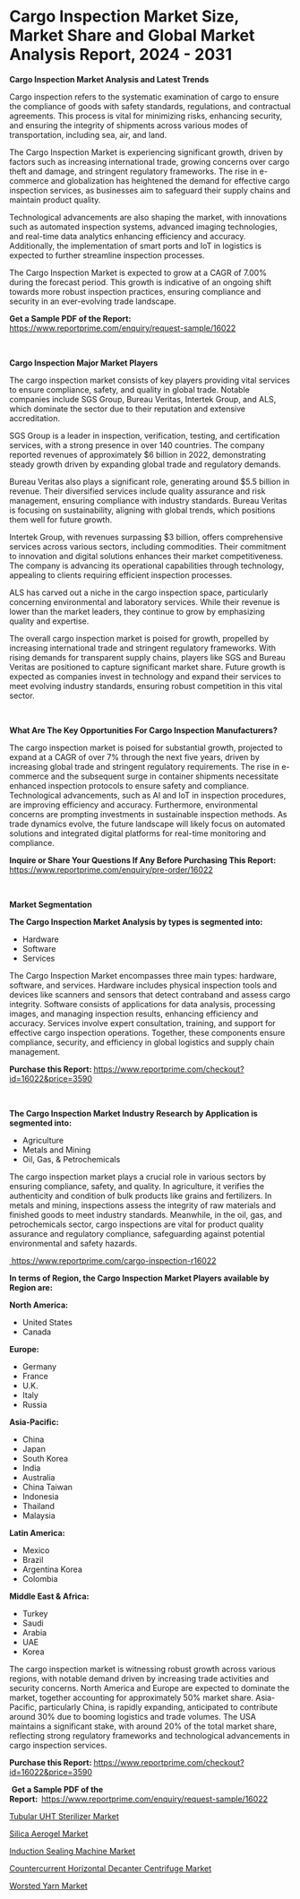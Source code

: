 <p><h1>Cargo Inspection Market Size, Market Share and Global Market Analysis Report, 2024 - 2031</h1></p><p><strong>Cargo Inspection Market Analysis and Latest Trends</strong></p>
<p><p>Cargo inspection refers to the systematic examination of cargo to ensure the compliance of goods with safety standards, regulations, and contractual agreements. This process is vital for minimizing risks, enhancing security, and ensuring the integrity of shipments across various modes of transportation, including sea, air, and land.</p><p>The Cargo Inspection Market is experiencing significant growth, driven by factors such as increasing international trade, growing concerns over cargo theft and damage, and stringent regulatory frameworks. The rise in e-commerce and globalization has heightened the demand for effective cargo inspection services, as businesses aim to safeguard their supply chains and maintain product quality.</p><p>Technological advancements are also shaping the market, with innovations such as automated inspection systems, advanced imaging technologies, and real-time data analytics enhancing efficiency and accuracy. Additionally, the implementation of smart ports and IoT in logistics is expected to further streamline inspection processes.</p><p>The Cargo Inspection Market is expected to grow at a CAGR of 7.00% during the forecast period. This growth is indicative of an ongoing shift towards more robust inspection practices, ensuring compliance and security in an ever-evolving trade landscape.</p></p>
<p><strong>Get a Sample PDF of the Report:&nbsp;</strong> <a href="https://www.reportprime.com/enquiry/request-sample/16022?utm_campaign=1106&utm_medium=2&utm_source=Github&utm_content=ia&utm_term=30112024&utm_id=cargo-inspection">https://www.reportprime.com/enquiry/request-sample/16022</a></p>
<p>&nbsp;</p>
<p><strong>Cargo Inspection Major Market Players</strong></p>
<p><p>The cargo inspection market consists of key players providing vital services to ensure compliance, safety, and quality in global trade. Notable companies include SGS Group, Bureau Veritas, Intertek Group, and ALS, which dominate the sector due to their reputation and extensive accreditation.</p><p>SGS Group is a leader in inspection, verification, testing, and certification services, with a strong presence in over 140 countries. The company reported revenues of approximately $6 billion in 2022, demonstrating steady growth driven by expanding global trade and regulatory demands.</p><p>Bureau Veritas also plays a significant role, generating around $5.5 billion in revenue. Their diversified services include quality assurance and risk management, ensuring compliance with industry standards. Bureau Veritas is focusing on sustainability, aligning with global trends, which positions them well for future growth.</p><p>Intertek Group, with revenues surpassing $3 billion, offers comprehensive services across various sectors, including commodities. Their commitment to innovation and digital solutions enhances their market competitiveness. The company is advancing its operational capabilities through technology, appealing to clients requiring efficient inspection processes.</p><p>ALS has carved out a niche in the cargo inspection space, particularly concerning environmental and laboratory services. While their revenue is lower than the market leaders, they continue to grow by emphasizing quality and expertise.</p><p>The overall cargo inspection market is poised for growth, propelled by increasing international trade and stringent regulatory frameworks. With rising demands for transparent supply chains, players like SGS and Bureau Veritas are positioned to capture significant market share. Future growth is expected as companies invest in technology and expand their services to meet evolving industry standards, ensuring robust competition in this vital sector.</p></p>
<p>&nbsp;</p>
<p><strong>What Are The Key Opportunities For Cargo Inspection Manufacturers?</strong></p>
<p><p>The cargo inspection market is poised for substantial growth, projected to expand at a CAGR of over 7% through the next five years, driven by increasing global trade and stringent regulatory requirements. The rise in e-commerce and the subsequent surge in container shipments necessitate enhanced inspection protocols to ensure safety and compliance. Technological advancements, such as AI and IoT in inspection procedures, are improving efficiency and accuracy. Furthermore, environmental concerns are prompting investments in sustainable inspection methods. As trade dynamics evolve, the future landscape will likely focus on automated solutions and integrated digital platforms for real-time monitoring and compliance.</p></p>
<p><strong>Inquire or Share Your Questions If Any Before Purchasing This Report:</strong> <a href="https://www.reportprime.com/enquiry/pre-order/16022?utm_campaign=1106&utm_medium=2&utm_source=Github&utm_content=ia&utm_term=30112024&utm_id=cargo-inspection">https://www.reportprime.com/enquiry/pre-order/16022</a></p>
<p>&nbsp;</p>
<p><strong>Market Segmentation</strong></p>
<p><strong>The Cargo Inspection Market Analysis by types is segmented into:</strong></p>
<p><ul><li>Hardware</li><li>Software</li><li>Services</li></ul></p>
<p><p>The Cargo Inspection Market encompasses three main types: hardware, software, and services. Hardware includes physical inspection tools and devices like scanners and sensors that detect contraband and assess cargo integrity. Software consists of applications for data analysis, processing images, and managing inspection results, enhancing efficiency and accuracy. Services involve expert consultation, training, and support for effective cargo inspection operations. Together, these components ensure compliance, security, and efficiency in global logistics and supply chain management.</p></p>
<p><strong>Purchase this Report:&nbsp;</strong><a href="https://www.reportprime.com/checkout?id=16022&price=3590&utm_campaign=1106&utm_medium=2&utm_source=Github&utm_content=ia&utm_term=30112024&utm_id=cargo-inspection">https://www.reportprime.com/checkout?id=16022&price=3590</a></p>
<p>&nbsp;</p>
<p><strong>The Cargo Inspection Market Industry Research by Application is segmented into:</strong></p>
<p><ul><li>Agriculture</li><li>Metals and Mining</li><li>Oil, Gas, & Petrochemicals</li></ul></p>
<p><p>The cargo inspection market plays a crucial role in various sectors by ensuring compliance, safety, and quality. In agriculture, it verifies the authenticity and condition of bulk products like grains and fertilizers. In metals and mining, inspections assess the integrity of raw materials and finished goods to meet industry standards. Meanwhile, in the oil, gas, and petrochemicals sector, cargo inspections are vital for product quality assurance and regulatory compliance, safeguarding against potential environmental and safety hazards.</p></p>
<p><a href="https://www.reportprime.com/cargo-inspection-r16022?utm_campaign=1106&utm_medium=2&utm_source=Github&utm_content=ia&utm_term=30112024&utm_id=cargo-inspection">&nbsp;https://www.reportprime.com/cargo-inspection-r16022</a></p>
<p><strong>In terms of Region, the Cargo Inspection Market Players available by Region are:</strong></p>
<p>
    <p> <strong> North America: </strong>
        <ul>
            <li>United States</li>
            <li>Canada</li>
        </ul>
        </p> 
    <p> <strong> Europe: </strong>
        <ul>
            <li>Germany</li>
            <li>France</li>
            <li>U.K.</li>
            <li>Italy</li>
            <li>Russia</li>
        </ul>
        </p> 
    <p> <strong> Asia-Pacific: </strong>
        <ul>
            <li>China</li>
            <li>Japan</li>
            <li>South Korea</li>
            <li>India</li>
            <li>Australia</li>
            <li>China Taiwan</li>
            <li>Indonesia</li>
            <li>Thailand</li>
            <li>Malaysia</li>
        </ul>
        </p> 
    <p> <strong> Latin America: </strong>
        <ul>
            <li>Mexico</li>
            <li>Brazil</li>
            <li>Argentina Korea</li>
            <li>Colombia</li>
        </ul>
        </p> 
    <p> <strong> Middle East & Africa: </strong>
        <ul>
            <li>Turkey</li>
            <li>Saudi</li>
            <li>Arabia</li>
            <li>UAE</li>
            <li>Korea</li>
        </ul>
    </p>
    </p>
<p><p>The cargo inspection market is witnessing robust growth across various regions, with notable demand driven by increasing trade activities and security concerns. North America and Europe are expected to dominate the market, together accounting for approximately 50% market share. Asia-Pacific, particularly China, is rapidly expanding, anticipated to contribute around 30% due to booming logistics and trade volumes. The USA maintains a significant stake, with around 20% of the total market share, reflecting strong regulatory frameworks and technological advancements in cargo inspection services.</p></p>
<p><strong>Purchase this Report: </strong><a href="https://www.reportprime.com/checkout?id=16022&price=3590&utm_campaign=1106&utm_medium=2&utm_source=Github&utm_content=ia&utm_term=30112024&utm_id=cargo-inspection">https://www.reportprime.com/checkout?id=16022&price=3590</a></p>
<p>&nbsp;<strong>Get a Sample PDF of the Report:&nbsp;&nbsp;</strong><a href="https://www.reportprime.com/enquiry/request-sample/16022?utm_campaign=1106&utm_medium=2&utm_source=Github&utm_content=ia&utm_term=30112024&utm_id=cargo-inspection">https://www.reportprime.com/enquiry/request-sample/16022</a></p>
<p><strong></strong></p>
<p><p><a href="https://issuu.com/reportprime-2/docs/tubular-uht-sterilizer-market-size-2030.pptx?utm_campaign=1106&utm_medium=2&utm_source=Github&utm_content=ia&utm_term=30112024&utm_id=cargo-inspection">Tubular UHT Sterilizer Market</a></p><p><a href="https://www.linkedin.com/pulse/silica-aerogel-market-revolution-2024-2031-trends-shaping-0waif?utm_campaign=1106&utm_medium=2&utm_source=Github&utm_content=ia&utm_term=30112024&utm_id=cargo-inspection">Silica Aerogel Market</a></p><p><a href="https://www.linkedin.com/pulse/induction-sealing-machine-market-segmentation-in-depth-analysis-jf2ve?utm_campaign=1106&utm_medium=2&utm_source=Github&utm_content=ia&utm_term=30112024&utm_id=cargo-inspection">Induction Sealing Machine Market</a></p><p><a href="https://issuu.com/reportprime-2/docs/countercurrent-horizontal-decanter-centrifuge-mark?utm_campaign=1106&utm_medium=2&utm_source=Github&utm_content=ia&utm_term=30112024&utm_id=cargo-inspection">Countercurrent Horizontal Decanter Centrifuge Market</a></p><p><a href="https://www.linkedin.com/pulse/worsted-yarn-market-research-report-2024-2031-bestion-research-ergzc?utm_campaign=1106&utm_medium=2&utm_source=Github&utm_content=ia&utm_term=30112024&utm_id=cargo-inspection">Worsted Yarn Market</a></p></p>